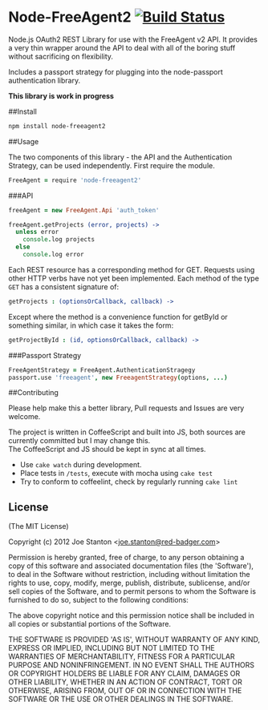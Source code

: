 Node-FreeAgent2 [![Build Status](https://travis-ci.org/JoeStanton/Node-FreeAgent2.png)](https://travis-ci.org/JoeStanton/Node-FreeAgent2)
===============

Node.js OAuth2 REST Library for use with the FreeAgent v2 API. It provides a very thin wrapper around the API to deal with all of the boring stuff without sacrificing on flexibility.  

Includes a passport strategy for plugging into the node-passport authentication library.  

**This library is work in progress**

##Install

```bash
npm install node-freeagent2
```  

##Usage 

The two components of this library - the API and the Authentication Strategy, can be used independently. First require the module.

```coffeescript 
FreeAgent = require 'node-freeagent2'
``` 

###API

```coffeescript 
freeAgent = new FreeAgent.Api 'auth_token'

freeAgent.getProjects (error, projects) ->
  unless error
    console.log projects
  else
    console.log error
``` 

Each REST resource has a corresponding method for GET. Requests using other HTTP verbs have not yet been implemented.
Each method of the type `GET` has a consistent signature of:

```coffeescript 
getProjects : (optionsOrCallback, callback) ->
``` 

Except where the method is a convenience function for getById or something similar, in which case it takes the form:

```coffeescript 
getProjectById : (id, optionsOrCallback, callback) ->
``` 

###Passport Strategy
```coffeescript 
FreeAgentStrategy = FreeAgent.AuthenticationStragegy
passport.use 'freeagent', new FreeagentStrategy(options, ...)
``` 

##Contributing 

Please help make this a better library, Pull requests and Issues are very welcome.  

The project is written in CoffeeScript and built into JS, both sources are currently committed but I may change this.  
The CoffeeScript and JS should be kept in sync at all times.  
  * Use `cake watch` during development. 
  * Place tests in `/tests`, execute with mocha using `cake test` 
  * Try to conform to coffeelint, check by regularly running `cake lint` 

## License 

(The MIT License)

Copyright (c) 2012 Joe Stanton &lt;joe.stanton@red-badger.com&gt;

Permission is hereby granted, free of charge, to any person obtaining
a copy of this software and associated documentation files (the
'Software'), to deal in the Software without restriction, including
without limitation the rights to use, copy, modify, merge, publish,
distribute, sublicense, and/or sell copies of the Software, and to
permit persons to whom the Software is furnished to do so, subject to
the following conditions:

The above copyright notice and this permission notice shall be
included in all copies or substantial portions of the Software.

THE SOFTWARE IS PROVIDED 'AS IS', WITHOUT WARRANTY OF ANY KIND,
EXPRESS OR IMPLIED, INCLUDING BUT NOT LIMITED TO THE WARRANTIES OF
MERCHANTABILITY, FITNESS FOR A PARTICULAR PURPOSE AND NONINFRINGEMENT.
IN NO EVENT SHALL THE AUTHORS OR COPYRIGHT HOLDERS BE LIABLE FOR ANY
CLAIM, DAMAGES OR OTHER LIABILITY, WHETHER IN AN ACTION OF CONTRACT,
TORT OR OTHERWISE, ARISING FROM, OUT OF OR IN CONNECTION WITH THE
SOFTWARE OR THE USE OR OTHER DEALINGS IN THE SOFTWARE.
